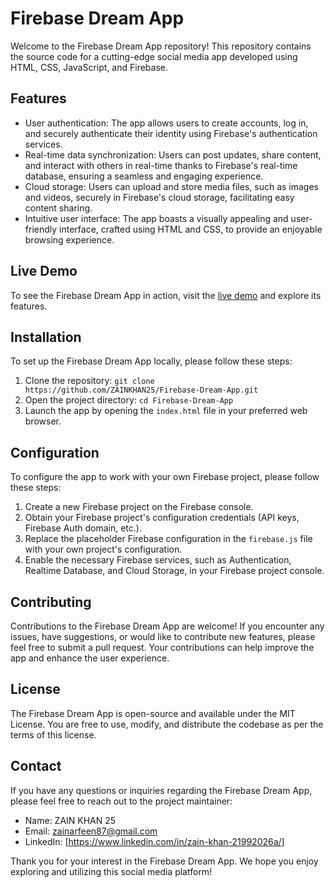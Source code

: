 # Firebase Dream App

Welcome to the Firebase Dream App repository! This repository contains the source code for a cutting-edge social media app developed using HTML, CSS, JavaScript, and Firebase.

## Features

- User authentication: The app allows users to create accounts, log in, and securely authenticate their identity using Firebase's authentication services.
- Real-time data synchronization: Users can post updates, share content, and interact with others in real-time thanks to Firebase's real-time database, ensuring a seamless and engaging experience.
- Cloud storage: Users can upload and store media files, such as images and videos, securely in Firebase's cloud storage, facilitating easy content sharing.
- Intuitive user interface: The app boasts a visually appealing and user-friendly interface, crafted using HTML and CSS, to provide an enjoyable browsing experience.

## Live Demo

To see the Firebase Dream App in action, visit the [live demo](https://zainkhan25.github.io/Firebase-Dream-App/) and explore its features.

## Installation

To set up the Firebase Dream App locally, please follow these steps:

1. Clone the repository: `git clone https://github.com/ZAINKHAN25/Firebase-Dream-App.git`
2. Open the project directory: `cd Firebase-Dream-App`
3. Launch the app by opening the `index.html` file in your preferred web browser.

## Configuration

To configure the app to work with your own Firebase project, please follow these steps:

1. Create a new Firebase project on the Firebase console.
2. Obtain your Firebase project's configuration credentials (API keys, Firebase Auth domain, etc.).
3. Replace the placeholder Firebase configuration in the `firebase.js` file with your own project's configuration.
4. Enable the necessary Firebase services, such as Authentication, Realtime Database, and Cloud Storage, in your Firebase project console.

## Contributing

Contributions to the Firebase Dream App are welcome! If you encounter any issues, have suggestions, or would like to contribute new features, please feel free to submit a pull request. Your contributions can help improve the app and enhance the user experience.

## License

The Firebase Dream App is open-source and available under the MIT License. You are free to use, modify, and distribute the codebase as per the terms of this license.

## Contact

If you have any questions or inquiries regarding the Firebase Dream App, please feel free to reach out to the project maintainer:

- Name: ZAIN KHAN 25
- Email: zainarfeen87@gmail.com
- LinkedIn: [https://www.linkedin.com/in/zain-khan-21992026a/]

Thank you for your interest in the Firebase Dream App. We hope you enjoy exploring and utilizing this social media platform!

